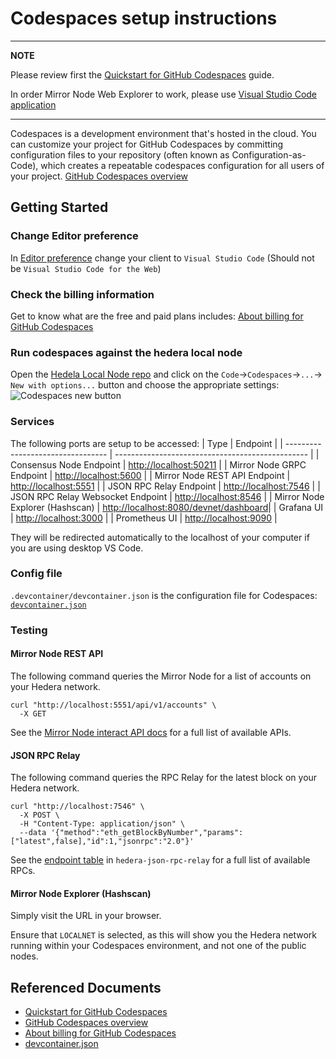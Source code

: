 
# Codespaces setup instructions 

---
**NOTE**

Please review first the [Quickstart for GitHub Codespaces](https://docs.github.com/en/codespaces/getting-started/quickstart) guide.

In order Mirror Node Web Explorer to work, please use [Visual Studio Code application](https://docs.github.com/en/codespaces/setting-your-user-preferences/setting-your-default-editor-for-github-codespaces#setting-your-default-editor)

---

Codespaces is a development environment that's hosted in the cloud. You can customize your project for GitHub Codespaces by committing configuration files to your repository (often known as Configuration-as-Code), which creates a repeatable codespaces configuration for all users of your project. [GitHub Codespaces overview](https://docs.github.com/en/codespaces/overview)

## Getting Started

### Change Editor preference

In [Editor preference](https://github.com/settings/codespaces) change your client to `Visual Studio Code` (Should not be `Visual Studio Code for the Web`)

### Check the billing information

Get to know what are the free and paid plans includes: [About billing for GitHub Codespaces](https://docs.github.com/en/billing/managing-billing-for-github-codespaces/about-billing-for-github-codespaces)

### Run codespaces against the hedera local node
Open the [Hedela Local Node repo](https://github.com/hashgraph/hedera-local-node) and click on the `Code`->`Codespaces`->`...`-> `New with options...` button and choose the appropriate settings:
![Codespaces new button](https://docs.github.com/assets/cb-69605/mw-1440/images/help/codespaces/default-machine-type.webp)

### Services

The following ports are setup to be accessed:
| Type                              | Endpoint                                         |
| --------------------------------- | ------------------------------------------------ |
| Consensus Node Endpoint           | [http://localhost:50211](http://localhost:50211) |
| Mirror Node GRPC Endpoint         | [http://localhost:5600](http://localhost:5600)   |
| Mirror Node REST API Endpoint     | [http://localhost:5551](http://localhost:5551)   |
| JSON RPC Relay Endpoint           | [http://localhost:7546](http://localhost:7546)   |
| JSON RPC Relay Websocket Endpoint | [http://localhost:8546](http://localhost:8546)   |
| Mirror Node Explorer (Hashscan)              | [http://localhost:8080/devnet/dashboard](http://localhost:8080/devnet/dashboard)|
| Grafana UI                        | [http://localhost:3000](http://localhost:3000)   |
| Prometheus UI                     | [http://localhost:9090](http://localhost:9090)   |

They will be redirected automatically to the localhost of your computer if you are using desktop VS Code.

### Config file
`.devcontainer/devcontainer.json` is the configuration file for Codespaces: [`devcontainer.json`](https://containers.dev/implementors/json_reference/)

### Testing

#### Mirror Node REST API

The following command queries the Mirror Node for a list of accounts on your Hedera network.

```shell
curl "http://localhost:5551/api/v1/accounts" \
  -X GET
```

See the [Mirror Node interact API docs](https://testnet.mirrornode.hedera.com/api/v1/docs/)
for a full list of available APIs.

#### JSON RPC Relay

The following command queries the RPC Relay for the latest block on your Hedera network.

```shell
curl "http://localhost:7546" \
  -X POST \
  -H "Content-Type: application/json" \
  --data '{"method":"eth_getBlockByNumber","params":["latest",false],"id":1,"jsonrpc":"2.0"}'
```

See the [endpoint table](https://github.com/hashgraph/hedera-json-rpc-relay/blob/main/docs/rpc-api.md#endpoint-table)
in `hedera-json-rpc-relay` for a full list of available RPCs.

#### Mirror Node Explorer (Hashscan)

Simply visit the URL in your browser.

Ensure that `LOCALNET` is selected, as this will show you
the Hedera network running within your Codespaces environment,
and not one of the public nodes.

## Referenced Documents  

* [Quickstart for GitHub Codespaces](https://docs.github.com/en/codespaces/getting-started/quickstart)
* [GitHub Codespaces overview](https://docs.github.com/en/codespaces/overview)
* [About billing for GitHub Codespaces](https://docs.github.com/en/billing/managing-billing-for-github-codespaces/about-billing-for-github-codespaces)
* [devcontainer.json](https://containers.dev/implementors/json_reference/)

